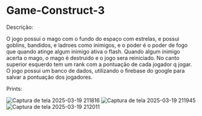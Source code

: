 # Game-Construct-3

Descrição:

O jogo possui o mago com o fundo do espaço com estrelas, e possui goblins, bandidos, e ladroes como inimigos, e o poder é o poder de fogo que quando atinge algum inimigo ativa o flash. Quando algum inimigo acerta o mago, o mago é destruido e o jogo sera reiniciado. No canto superior esquerdo tem um rank com a pontuação de cada jogador q jogar. O jogo possui um banco de dados, utilizando o firebase do google para salvar a pontuação dos jogadores.

Prints:

![Captura de tela 2025-03-19 211816](https://github.com/user-attachments/assets/fa6aadcf-b3c9-4778-8511-ef68bbe20e7b)
![Captura de tela 2025-03-19 211945](https://github.com/user-attachments/assets/5dc56a10-34a6-4de9-b16d-18ac784f8bc3)
![Captura de tela 2025-03-19 212011](https://github.com/user-attachments/assets/bbedeab7-0d18-4e2f-b279-705a2fb85005)
